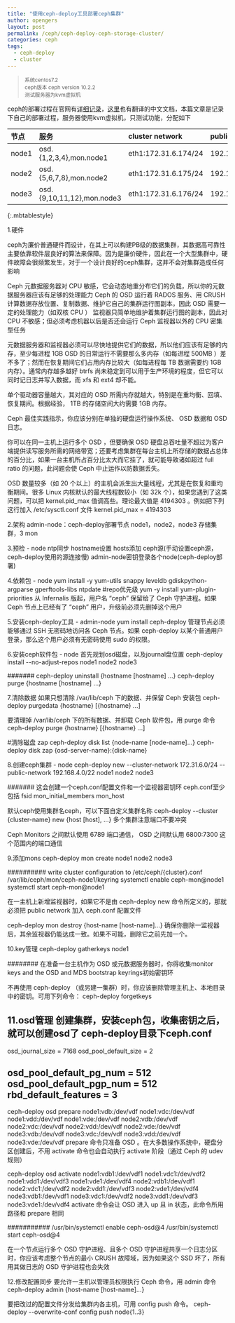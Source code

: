 ```yaml
---
title: "使用ceph-deploy工具部署ceph集群"
author: opengers
layout: post
permalink: /ceph/ceph-deploy-ceph-storage-cluster/
categories: ceph
tags:
  - ceph-deploy
  - cluster
---
```


><small>系统centos7.2    
ceph版本 ceph version 10.2.2   
测试服务器为kvm虚拟机</small>

ceph的部署过程在官网有[详细记录](http://docs.ceph.com/docs/master/start/quick-ceph-deploy/)，[这里](http://docs.ceph.org.cn/start/quick-start-preflight/)也有翻译的中文文档，本篇文章是记录下自己的部署过程，服务器使用kvm虚拟机，只测试功能，分配如下  

节点 | 服务 | cluster network | public network
:-- | :-- | :-- | :--
node1 | osd.{1,2,3,4},mon.node1  |  eth1:172.31.6.174/24  | 192.168.6.174/22
node2 | osd.{5,6,7,8},mon.node2  |  eth1:172.31.6.175/24  | 192.168.6.175/22
node3 | osd.{9,10,11,12},mon.node3  | eth1:172.31.6.176/24 | 192.168.6.176/22
{:.mbtablestyle}      

1.硬件

ceph为廉价普通硬件而设计，在其上可以构建PB级的数据集群，其数据高可靠性主要依靠软件层良好的算法来保障。因为是廉价硬件，因此在一个大型集群中，硬件故障会很频繁发生，对于一个设计良好的ceph集群，这并不会对集群造成任何影响

Ceph 元数据服务器对 CPU 敏感，它会动态地重分布它们的负载，所以你的元数据服务器应该有足够的处理能力
Ceph 的 OSD 运行着 RADOS 服务、用 CRUSH 计算数据存放位置、复制数据、维护它自己的集群运行图副本，因此 OSD 需要一定的处理能力（如双核 CPU ）
监视器只简单地维护着集群运行图的副本，因此对 CPU 不敏感；但必须考虑机器以后是否还会运行 Ceph 监视器以外的 CPU 密集型任务

元数据服务器和监视器必须可以尽快地提供它们的数据，所以他们应该有足够的内存，至少每进程 1GB
OSD 的日常运行不需要那么多内存（如每进程 500MB ）差不多了；然而在恢复期间它们占用内存比较大（如每进程每 TB 数据需要约 1GB 内存）。通常内存越多越好
btrfs 尚未稳定到可以用于生产环境的程度，但它可以同时记日志并写入数据，而 xfs 和 ext4 却不能。

单个驱动器容量越大，其对应的 OSD 所需内存就越大，特别是在重均衡、回填、恢复期间。根据经验， 1TB 的存储空间大约需要 1GB 内存。

Ceph 最佳实践指示，你应该分别在单独的硬盘运行操作系统、 OSD 数据和 OSD 日志。

你可以在同一主机上运行多个 OSD ，但要确保 OSD 硬盘总吞吐量不超过为客户端提供读写服务所需的网络带宽；还要考虑集群在每台主机上所存储的数据占总体的百分比，如果一台主机所占百分比太大而它挂了，就可能导致诸如超过 full ratio 的问题，此问题会使 Ceph 中止运作以防数据丢失。

OSD 数量较多（如 20 个以上）的主机会派生出大量线程，尤其是在恢复和重均衡期间。很多 Linux 内核默认的最大线程数较小（如 32k 个），如果您遇到了这类问题，可以把 kernel.pid_max 值调高些。理论最大值是 4194303 。例如把下列这行加入 /etc/sysctl.conf 文件
kernel.pid_max = 4194303

2.架构
admin-node：ceph-deploy部署节点
node1，node2，node3  存储集群，3 mon

3.预检 - node
ntp同步
hostname设置
hosts添加
ceph源(手动设置ceph源，ceph-deploy使用的源连接慢)
admin-node密钥登录各个node(ceph-deploy部署)

4.依赖包 - node
yum install -y yum-utils snappy leveldb gdiskpython-argparse gperftools-libs ntpdate
#repo优先级
yum -y install yum-plugin-priorities
从 Infernalis 版起，用户名 “ceph” 保留给了 Ceph 守护进程。如果 Ceph 节点上已经有了 “ceph” 用户，升级前必须先删掉这个用户

5.安装ceph-deploy工具 - admin-node
yum install ceph-deploy
管理节点必须能够通过 SSH 无密码地访问各 Ceph 节点。如果 ceph-deploy 以某个普通用户登录，那么这个用户必须有无密码使用 sudo 的权限。

6.安装ceph软件包 - node
首先规划osd磁盘，以及journal盘位置
ceph-deploy install --no-adjust-repos node1 node2 node3

#######
ceph-deploy uninstall {hostname [hostname] ...}
ceph-deploy purge {hostname [hostname] ...}

7.清除数据
如果只想清除 /var/lib/ceph 下的数据、并保留 Ceph 安装包
ceph-deploy purgedata {hostname} [{hostname} ...]

要清理掉 /var/lib/ceph 下的所有数据、并卸载 Ceph 软件包，用 purge 命令
ceph-deploy purge {hostname} [{hostname} ...]

#清除磁盘 zap
ceph-deploy disk list {node-name [node-name]...}
ceph-deploy disk zap {osd-server-name}:{disk-name}

8.创建ceph集群 - node
ceph-deploy new --cluster-network 172.31.6.0/24 --public-network 192.168.4.0/22 node1 node2 node3

#######
这会创建一个ceph.conf配置文件和一个监视器密钥环
ceph.conf至少包括
fsid
mon_initial_members
mon_host

默认ceph使用集群名ceph，可以下面自定义集群名称
ceph-deploy --cluster {cluster-name} new {host [host], ...}
多个集群注意端口不要冲突

Ceph Monitors 之间默认使用 6789 端口通信， OSD 之间默认用 6800:7300 这个范围内的端口通信

9.添加mons
ceph-deploy mon create node1 node2 node3

##########
write cluster configuration to /etc/ceph/{cluster}.conf
/var/lib/ceph/mon/ceph-node1/keyring
systemctl enable ceph-mon@node1
systemctl start ceph-mon@node1

在一主机上新增监视器时，如果它不是由 ceph-deploy new 命令所定义的，那就必须把 public network 加入 ceph.conf 配置文件

ceph-deploy mon destroy {host-name [host-name]...}
确保你删除一监视器后，其余监视器仍能达成一致。如果不可能，删除它之前先加一个。

10.key管理
ceph-deploy gatherkeys node1

########
在准备一台主机作为 OSD 或元数据服务器时，你得收集monitor keys and the OSD and MDS bootstrap keyrings初始密钥环

不再使用 ceph-deploy （或另建一集群）时，你应该删除管理主机上、本地目录中的密钥。可用下列命令：
ceph-deploy forgetkeys

11.osd管理
创建集群，安装ceph包，收集密钥之后，就可以创建osd了
ceph-deploy目录下ceph.conf
-----------------------
osd_journal_size = 7168
osd_pool_default_size = 2

osd_pool_default_pg_num = 512
osd_pool_default_pgp_num = 512
rbd_default_features = 3
-----------------------
ceph-deploy osd prepare node1:vdb:/dev/vdf node1:vdc:/dev/vdf node1:vdd:/dev/vdf node1:vde:/dev/vdf node2:vdb:/dev/vdf node2:vdc:/dev/vdf node2:vdd:/dev/vdf node2:vde:/dev/vdf node3:vdb:/dev/vdf node3:vdc:/dev/vdf node3:vdd:/dev/vdf node3:vde:/dev/vdf
prepare 命令只准备 OSD 。在大多数操作系统中，硬盘分区创建后，不用 activate 命令也会自动执行 activate 阶段（通过 Ceph 的 udev 规则）

ceph-deploy osd activate node1:vdb1:/dev/vdf1 node1:vdc1:/dev/vdf2 node1:vdd1:/dev/vdf3 node1:vde1:/dev/vdf4 node2:vdb1:/dev/vdf1 node2:vdc1:/dev/vdf2 node2:vdd1:/dev/vdf3 node2:vde1:/dev/vdf4 node3:vdb1:/dev/vdf1 node3:vdc1:/dev/vdf2 node3:vdd1:/dev/vdf3 node3:vde1:/dev/vdf4
activate 命令会让 OSD 进入 up 且 in 状态，此命令所用路径和 prepare 相同

###########
/usr/bin/systemctl enable ceph-osd@4
/usr/bin/systemctl start ceph-osd@4

在一个节点运行多个 OSD 守护进程、且多个 OSD 守护进程共享一个日志分区时，你应该考虑整个节点的最小 CRUSH 故障域，因为如果这个 SSD 坏了，所有用其做日志的 OSD 守护进程也会失效

12.修改配置同步
要允许一主机以管理员权限执行 Ceph 命令，用 admin 命令
ceph-deploy admin {host-name [host-name]...}

要把改过的配置文件分发给集群内各主机，可用 config push 命令。
ceph-deploy --overwrite-conf config push node{1..3}

